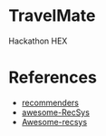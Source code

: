 # TravelMate

Hackathon HEX


# References
- [recommenders](https://github.com/recommenders-team/recommenders)
- [awesome-RecSys](https://github.com/jihoo-kim/awesome-RecSys)
- [Awesome-recsys](https://github.com/creyesp/Awesome-recsys)
